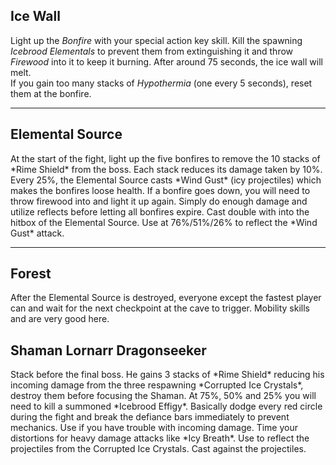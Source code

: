## Ice Wall
Light up the *Bonfire* with your special action key skill. Kill the spawning *Icebrood Elementals* to prevent them from extinguishing it and throw *Firewood* into it to keep it burning. After around 75 seconds, the ice wall will melt.    
If you gain too many stacks of *Hypothermia* (one every 5 seconds), reset them at the bonfire.

---

## Elemental Source
<Grid>
<Column>
At the start of the fight, light up the five bonfires to remove the 10 stacks of *Rime Shield* from the boss. Each stack reduces its damage taken by 10%.    
Every 25%, the Elemental Source casts *Wind Gust* (icy projectiles) which makes the bonfires loose health. If a bonfire goes down, you will need to throw firewood into and light it up again.    
Simply do enough damage and utilize reflects before letting all bonfires expire.
</Column>

<Column>
<Tips>
    <Tip specialization="chronomancer">Cast double <Skill id="10302"/> with <Skill id="29830"/> into the hitbox of the Elemental Source.</Tip>
    <Tip specialization="guardian">Use <Skill id="9251"/> at 76%/51%/26% to reflect the *Wind Gust* attack.</Tip>
</Tips>
</Column>
</Grid>

---

## Forest
After the Elemental Source is destroyed, everyone except the fastest player can <Command name="gg"/> and wait for the next checkpoint at the cave to trigger. Mobility skills and <Item id="49940"/> are very good here.

## Shaman Lornarr Dragonseeker
<Grid>
<Column>
Stack <Boon name="might"/> before the final boss. He gains 3 stacks of *Rime Shield* reducing his incoming damage from the three respawning *Corrupted Ice Crystals*, destroy them before focusing the Shaman. At 75%, 50% and 25% you will need to kill a summoned *Icebrood Effigy*. Basically dodge every red circle during the fight and break the defiance bars immediately to prevent mechanics.
</Column>

<Column>
<Tips>
    <Tip specialization="chronomancer">Use <Skill id="29526"/> if you have trouble with incoming damage. Time your distortions for heavy damage attacks like *Icy Breath*.</Tip>
    <Tip specialization="guardian">Use <Skill id="9251"/> to reflect the projectiles from the Corrupted Ice Crystals.</Tip>
    <Tip specialization="druid">Cast <Skill id="31496"/> against the projectiles.</Tip>
</Tips>
</Column>
</Grid>
